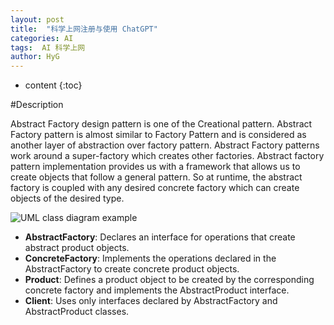 ```yaml
---
layout: post
title:  "科学上网注册与使用 ChatGPT"
categories: AI
tags:  AI 科学上网
author: HyG
---
```


* content
{:toc}

#Description

Abstract Factory design pattern is one of the Creational pattern. Abstract Factory pattern is almost similar to Factory Pattern and is considered as another layer of abstraction over factory pattern. Abstract Factory patterns work around a super-factory which creates other factories.
Abstract factory pattern implementation provides us with a framework that allows us to create objects that follow a general pattern. So at runtime, the abstract factory is coupled with any desired concrete factory which can create objects of the desired type.

![UML class diagram example](../assets/AbstractFactoryPattern-2.png)

* **AbstractFactory**: Declares an interface for operations that create abstract product objects.
* **ConcreteFactory**: Implements the operations declared in the AbstractFactory to create concrete product objects.
* **Product**: Defines a product object to be created by the corresponding concrete factory and implements the AbstractProduct interface.
* **Client**: Uses only interfaces declared by AbstractFactory and AbstractProduct classes.



